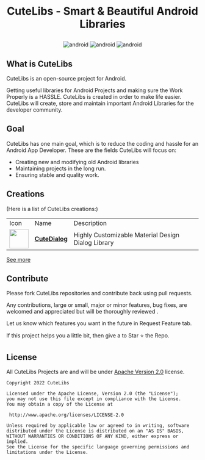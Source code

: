 <h1><p align="center">CuteLibs - Smart & Beautiful Android Libraries</p></h1>

<p align="center"> <img src="https://img.shields.io/badge/platform-Android-red.svg?style=for-the-badge" alt="android" /> <img src="https://img.shields.io/badge/language-Java-green.svg?style=for-the-badge" alt="android" /> <img src="https://img.shields.io/badge/distribution-Jitpack-blue.svg?style=for-the-badge" alt="android" /> </p>

## What is CuteLibs

CuteLibs is an open-source project for Android.

Getting useful libraries for Android Projects and making sure the Work Properly is a HASSLE. CuteLibs is created in order to make life easier. CuteLibs will create, store and maintain important Android Libraries for the developer community.

## Goal

CuteLibs has one main goal, which is to reduce the coding and hassle for an Android App Developer. These are the fields CuteLibs will focus on:
- Creating new and modifying old Android libraries
- Maintaining projects in the long run.
- Ensuring stable and quality work.

## Creations
(Here is a list of CuteLibs creations:)

<table><tr>  <td>  Icon  </td> <td> Name </td> <td> Description </td>  </tr>
<tr>  <td> <img src="https://github.com/CuteLibs/CuteDialog/raw/master/files/libaray_icon.png" width="50px">   </td> <td> <a href="https://github.com/CuteLibs/CuteDialog"><b>CuteDialog</b></a> </td> <td> Highly Customizable Material Design Dialog Library </td>  </tr> </table>

<a href="https://github.com/orgs/CuteLibs/repositories">See more</a>


## Contribute

Please fork CuteLibs repositories and contribute back using pull requests.

Any contributions, large or small, major or minor features, bug fixes, are welcomed and appreciated but will be thoroughly reviewed .

Let us know which features you want in the future in Request Feature tab.

If this project helps you a little bit, then give a to Star ⭐ the Repo.

## License

All CuteLibs Projects are and will be under [Apache Version 2.0](http://www.apache.org/licenses/LICENSE-2.0.html) license.

```
Copyright 2022 CuteLibs

Licensed under the Apache License, Version 2.0 (the "License");
you may not use this file except in compliance with the License.
You may obtain a copy of the License at

 http://www.apache.org/licenses/LICENSE-2.0

Unless required by applicable law or agreed to in writing, software
distributed under the License is distributed on an "AS IS" BASIS,
WITHOUT WARRANTIES OR CONDITIONS OF ANY KIND, either express or implied.
See the License for the specific language governing permissions and
limitations under the License.

```
